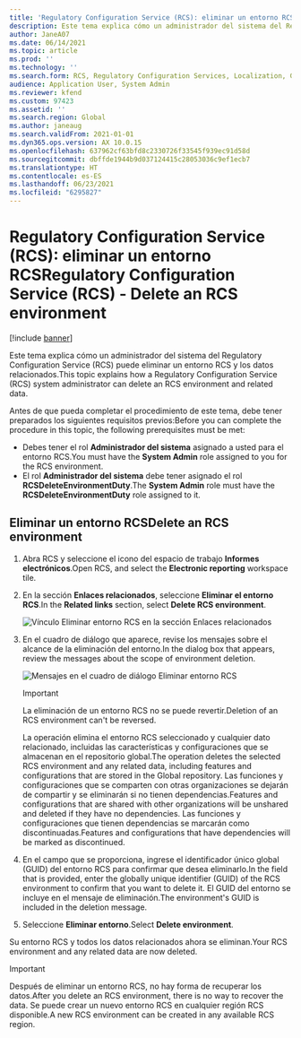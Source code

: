 ```yaml
---
title: 'Regulatory Configuration Service (RCS): eliminar un entorno RCS'
description: Este tema explica cómo un administrador del sistema del Regulatory Configuration Service (RCS) puede eliminar un entorno RCS y los datos relacionados.
author: JaneA07
ms.date: 06/14/2021
ms.topic: article
ms.prod: ''
ms.technology: ''
ms.search.form: RCS, Regulatory Configuration Services, Localization, Global
audience: Application User, System Admin
ms.reviewer: kfend
ms.custom: 97423
ms.assetid: ''
ms.search.region: Global
ms.author: janeaug
ms.search.validFrom: 2021-01-01
ms.dyn365.ops.version: AX 10.0.15
ms.openlocfilehash: 637962cf63bfd8c2330726f33545f939ec91d58d
ms.sourcegitcommit: dbffde1944b9d037124415c28053036c9ef1ecb7
ms.translationtype: HT
ms.contentlocale: es-ES
ms.lasthandoff: 06/23/2021
ms.locfileid: "6295827"
---
```

# <a name="regulatory-configuration-service-rcs---delete-an-rcs-environment"></a><span data-ttu-id="30050-103">Regulatory Configuration Service (RCS): eliminar un entorno RCS</span><span class="sxs-lookup"><span data-stu-id="30050-103">Regulatory Configuration Service (RCS) - Delete an RCS environment</span></span>

[!include [banner](../includes/banner.md)]

<span data-ttu-id="30050-104">Este tema explica cómo un administrador del sistema del Regulatory Configuration Service (RCS) puede eliminar un entorno RCS y los datos relacionados.</span><span class="sxs-lookup"><span data-stu-id="30050-104">This topic explains how a Regulatory Configuration Service (RCS) system administrator can delete an RCS environment and related data.</span></span>

<span data-ttu-id="30050-105">Antes de que pueda completar el procedimiento de este tema, debe tener preparados los siguientes requisitos previos:</span><span class="sxs-lookup"><span data-stu-id="30050-105">Before you can complete the procedure in this topic, the following prerequisites must be met:</span></span>

- <span data-ttu-id="30050-106">Debes tener el rol **Administrador del sistema** asignado a usted para el entorno RCS.</span><span class="sxs-lookup"><span data-stu-id="30050-106">You must have the **System Admin** role assigned to you for the RCS environment.</span></span>
- <span data-ttu-id="30050-107">El rol **Administrador del sistema** debe tener asignado el rol **RCSDeleteEnvironmentDuty**.</span><span class="sxs-lookup"><span data-stu-id="30050-107">The **System Admin** role must have the **RCSDeleteEnvironmentDuty** role assigned to it.</span></span>

## <a name="delete-an-rcs-environment"></a><span data-ttu-id="30050-108">Eliminar un entorno RCS</span><span class="sxs-lookup"><span data-stu-id="30050-108">Delete an RCS environment</span></span>

1. <span data-ttu-id="30050-109">Abra RCS y seleccione el icono del espacio de trabajo **Informes electrónicos**.</span><span class="sxs-lookup"><span data-stu-id="30050-109">Open RCS, and select the **Electronic reporting** workspace tile.</span></span>
2. <span data-ttu-id="30050-110">En la sección **Enlaces relacionados**, seleccione **Eliminar el entorno RCS**.</span><span class="sxs-lookup"><span data-stu-id="30050-110">In the **Related links** section, select **Delete RCS environment**.</span></span>

    ![Vínculo Eliminar entorno RCS en la sección Enlaces relacionados](media/01_RCS-Delete-Environ-Related-Link.PNG)

3. <span data-ttu-id="30050-112">En el cuadro de diálogo que aparece, revise los mensajes sobre el alcance de la eliminación del entorno.</span><span class="sxs-lookup"><span data-stu-id="30050-112">In the dialog box that appears, review the messages about the scope of environment deletion.</span></span>

    ![Mensajes en el cuadro de diálogo Eliminar entorno RCS](media/01_RCS-Delete-Environ-Msg_noGUID.PNG)

    > [!IMPORTANT]
    > <span data-ttu-id="30050-114">La eliminación de un entorno RCS no se puede revertir.</span><span class="sxs-lookup"><span data-stu-id="30050-114">Deletion of an RCS environment can't be reversed.</span></span>
    >
    > <span data-ttu-id="30050-115">La operación elimina el entorno RCS seleccionado y cualquier dato relacionado, incluidas las características y configuraciones que se almacenan en el repositorio global.</span><span class="sxs-lookup"><span data-stu-id="30050-115">The operation deletes the selected RCS environment and any related data, including features and configurations that are stored in the Global repository.</span></span> <span data-ttu-id="30050-116">Las funciones y configuraciones que se comparten con otras organizaciones se dejarán de compartir y se eliminarán si no tienen dependencias.</span><span class="sxs-lookup"><span data-stu-id="30050-116">Features and configurations that are shared with other organizations will be unshared and deleted if they have no dependencies.</span></span> <span data-ttu-id="30050-117">Las funciones y configuraciones que tienen dependencias se marcarán como discontinuadas.</span><span class="sxs-lookup"><span data-stu-id="30050-117">Features and configurations that have dependencies will be marked as discontinued.</span></span>

4. <span data-ttu-id="30050-118">En el campo que se proporciona, ingrese el identificador único global (GUID) del entorno RCS para confirmar que desea eliminarlo.</span><span class="sxs-lookup"><span data-stu-id="30050-118">In the field that is provided, enter the globally unique identifier (GUID) of the RCS environment to confirm that you want to delete it.</span></span> <span data-ttu-id="30050-119">El GUID del entorno se incluye en el mensaje de eliminación.</span><span class="sxs-lookup"><span data-stu-id="30050-119">The environment's GUID is included in the deletion message.</span></span>
5. <span data-ttu-id="30050-120">Seleccione **Eliminar entorno**.</span><span class="sxs-lookup"><span data-stu-id="30050-120">Select **Delete environment**.</span></span>
    
<span data-ttu-id="30050-121">Su entorno RCS y todos los datos relacionados ahora se eliminan.</span><span class="sxs-lookup"><span data-stu-id="30050-121">Your RCS environment and any related data are now deleted.</span></span>

> [!IMPORTANT]
> <span data-ttu-id="30050-122">Después de eliminar un entorno RCS, no hay forma de recuperar los datos.</span><span class="sxs-lookup"><span data-stu-id="30050-122">After you delete an RCS environment, there is no way to recover the data.</span></span> <span data-ttu-id="30050-123">Se puede crear un nuevo entorno RCS en cualquier región RCS disponible.</span><span class="sxs-lookup"><span data-stu-id="30050-123">A new RCS environment can be created in any available RCS region.</span></span>
